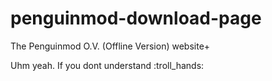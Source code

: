 # penguinmod-download-page
The Penguinmod O.V. (Offline Version) website+

Uhm yeah. If you dont understand :troll_hands:
